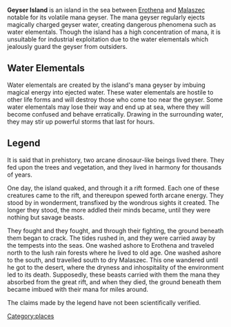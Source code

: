 **Geyser Island** is an island in the sea between
[Erothena](Erothena "wikilink") and [Malaszec](Malaszec "wikilink")
notable for its volatile mana geyser. The mana geyser regularly ejects
magically charged geyser water, creating dangerous phenomena such as
water elementals. Though the island has a high concentration of mana, it
is unsuitable for industrial exploitation due to the water elementals
which jealously guard the geyser from outsiders.

## Water Elementals

Water elementals are created by the island's mana geyser by imbuing
magical energy into ejected water. These water elementals are hostile to
other life forms and will destroy those who come too near the geyser.
Some water elementals may lose their way and end up at sea, where they
will become confused and behave erratically. Drawing in the surrounding
water, they may stir up powerful storms that last for hours.

## Legend

It is said that in prehistory, two arcane dinosaur-like beings lived
there. They fed upon the trees and vegetation, and they lived in harmony
for thousands of years.

One day, the island quaked, and through it a rift formed. Each one of
these creatures came to the rift, and thereupon spewed forth arcane
energy. They stood by in wonderment, transfixed by the wondrous sights
it created. The longer they stood, the more addled their minds became,
until they were nothing but savage beasts.

They fought and they fought, and through their fighting, the ground
beneath them began to crack. The tides rushed in, and they were carried
away by the tempests into the seas. One washed ashore to Erothena and
traveled north to the lush rain forests where he lived to old age. One
washed ashore to the south, and travelled south to dry Malaszec. This
one wandered until he got to the desert, where the dryness and
inhospitality of the environment led to its death. Supposedly, these
beasts carried with them the mana they absorbed from the great rift, and
when they died, the ground beneath them became imbued with their mana
for miles around.

The claims made by the legend have not been scientifically verified.

[Category:places](Category:places "wikilink")
